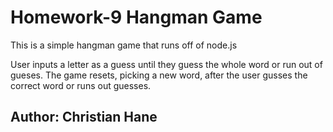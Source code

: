 # Homework-9 Hangman Game
This is a simple hangman game that runs off of node.js

User inputs a letter as a guess until they guess the whole word or run out of gueses.
The game resets, picking a new word, after the user gusses the correct word or runs out guesses.

## Author: Christian Hane
